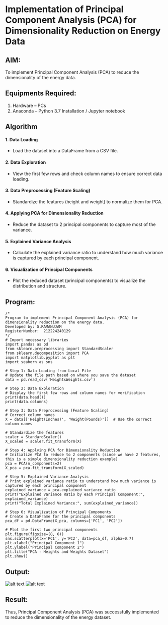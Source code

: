 # Implementation of Principal Component Analysis (PCA) for Dimensionality Reduction on Energy Data

## AIM:
To implement Principal Component Analysis (PCA) to reduce the dimensionality of the energy data.

## Equipments Required:
1. Hardware – PCs
2. Anaconda – Python 3.7 Installation / Jupyter notebook

## Algorithm
#### 1. Data Loading
- Load the dataset into a DataFrame from a CSV file.
#### 2. Data Exploration
- View the first few rows and check column names to ensure correct data loading.
#### 3. Data Preprocessing (Feature Scaling)
- Standardize the features (height and weight) to normalize them for PCA.
#### 4. Applying PCA for Dimensionality Reduction
- Reduce the dataset to 2 principal components to capture most of the variance.
#### 5. Explained Variance Analysis
- Calculate the explained variance ratio to understand how much variance is captured by each principal component.
#### 6. Visualization of Principal Components
- Plot the reduced dataset (principal components) to visualize the distribution and structure.


## Program:
```
/*
Program to implement Principal Component Analysis (PCA) for dimensionality reduction on the energy data.
Developed by: G.RAMANUJAM
RegisterNumber:  212224240129
*/
# Import necessary libraries
import pandas as pd
from sklearn.preprocessing import StandardScaler
from sklearn.decomposition import PCA
import matplotlib.pyplot as plt
import seaborn as sns

# Step 1: Data Loading from Local File
# Update the file path based on where you save the dataset
data = pd.read_csv('HeightsWeights.csv')

# Step 2: Data Exploration
# Display the first few rows and column names for verification
print(data.head())
print(data.columns)

# Step 3: Data Preprocessing (Feature Scaling)
# Correct column names
X = data[['Height(Inches)', 'Weight(Pounds)']]  # Use the correct column names

# Standardize the features
scaler = StandardScaler()
X_scaled = scaler.fit_transform(X)

# Step 4: Applying PCA for Dimensionality Reduction
# Initialize PCA to reduce to 2 components (since we have 2 features, this is a simple dimensionality reduction example)
pca = PCA(n_components=2)
X_pca = pca.fit_transform(X_scaled)

# Step 5: Explained Variance Analysis
# Print explained variance ratio to understand how much variance is captured by each principal component
explained_variance = pca.explained_variance_ratio_
print("Explained Variance Ratio by each Principal Component:", explained_variance)
print("Total Explained Variance:", sum(explained_variance))

# Step 6: Visualization of Principal Components
# Create a DataFrame for the principal components
pca_df = pd.DataFrame(X_pca, columns=['PC1', 'PC2'])

# Plot the first two principal components
plt.figure(figsize=(8, 6))
sns.scatterplot(x='PC1', y='PC2', data=pca_df, alpha=0.7)
plt.xlabel("Principal Component 1")
plt.ylabel("Principal Component 2")
plt.title("PCA - Heights and Weights Dataset")
plt.show()

```

## Output:
![alt text](Exp-10-Output.PNG)
![alt text](Exp-10-Chart.PNG)
## Result:
Thus, Principal Component Analysis (PCA) was successfully implemented to reduce the dimensionality of the energy dataset.
